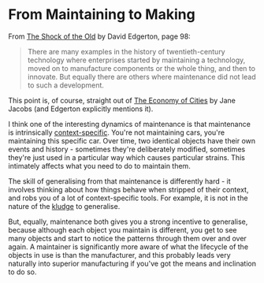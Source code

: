 # From Maintaining to Making

From [The Shock of the Old](https://amzn.to/3bW2J6t) by David Edgerton, page 98:

> There are many examples in the history of twentieth-century technology where enterprises started by maintaining a technology, moved on to manufacture components or the whole thing, and then to innovate. But equally there are others where maintenance did not lead to such a development.

This point is, of course, straight out of [The Economy of Cities](https://amzn.to/2WYUxyi) by Jane Jacobs (and Edgerton explicitly mentions it).

I think one of the interesting dynamics of maintenance is that maintenance is intrinsically [context-specific](https://notebook.drmaciver.com/posts/2020-07-01-09:38.html). You're not maintaining cars, you're maintaining this specific car. Over time, two identical objects have their own events and history - sometimes they're deliberately modified, sometimes they're just used in a particular way which causes particular strains. This intimately affects what you need to do to maintain them.

The skill of generalising from that maintenance is differently hard - it involves thinking about how things behave when stripped of their context, and robs you of a lot of context-specific tools. For example, it is not in the nature of the [kludge](https://notebook.drmaciver.com/posts/2020-03-26-09:48.html) to generalise.

But, equally, maintenance both gives you a strong incentive to generalise, because although each object you maintain is different, you get to see many objects and start to notice the patterns through them over and over again. A maintainer is significantly more aware of what the lifecycle of the objects in use is than the manufacturer, and this probably leads very naturally into superior manufacturing if you've got the means and inclination to do so.
